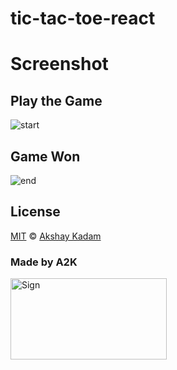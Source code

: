 # tic-tac-toe-react

# Screenshot

## Play the Game

![start](http://imgur.com/D1nKzxg.png)

## Game Won

![end](http://imgur.com/QHJZhBz.png)

## License

[MIT](LICENSE.md) © [Akshay Kadam](https://github.com/deadcoder0904)

### Made by A2K

<img src="http://imgur.com/jfmA33n.png" alt="Sign" width=250 height=130 />
